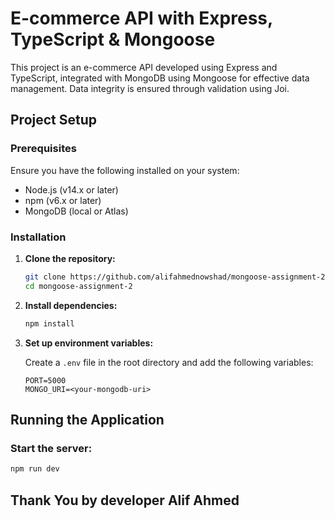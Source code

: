 # E-commerce API with Express, TypeScript & Mongoose

This project is an e-commerce API developed using Express and TypeScript, integrated with MongoDB using Mongoose for effective data management. Data integrity is ensured through validation using Joi.

## Project Setup

### Prerequisites

Ensure you have the following installed on your system:

- Node.js (v14.x or later)
- npm (v6.x or later)
- MongoDB (local or Atlas)

### Installation

1. **Clone the repository:**

   ```bash
   git clone https://github.com/alifahmednowshad/mongoose-assignment-2.git
   cd mongoose-assignment-2
   ```

2. **Install dependencies:**

   ```sh
   npm install
   ```

3. **Set up environment variables:**

   Create a `.env` file in the root directory and add the following variables:

   ```env
   PORT=5000
   MONGO_URI=<your-mongodb-uri>
   ```

## Running the Application

### Start the server:

```sh
npm run dev
```



## Thank You by developer Alif Ahmed

